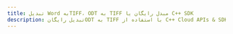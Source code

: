 ---title: تبدیل Word بهTIFF، ODT به TIFF مبدل رایگان یا C++ SDKdescription: تبدیل رایگانODT به TIFF با استفاده از C++ Cloud APIs & SDK. همچنین اسناد Microsoft Word و OpenOffice را در Cloud ایجاد، ویرایش و رندر کنید.---